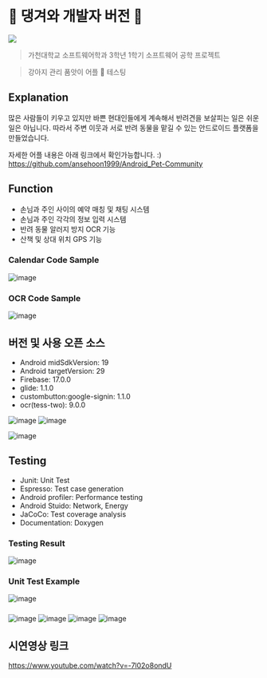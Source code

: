 # 🐶 댕겨와 개발자 버전 🐶

<img src="https://img.shields.io/badge/platform-android-brightgreen">

> 가천대학교 소프트웨어학과 3학년 1학기 소프트웨어 공학 프로젝트

> 강아지 관리 품앗이 어플 🐶 테스팅

## Explanation

많은 사람들이 키우고 있지만 바쁜 현대인들에게 계속해서 반려견을 보살피는 일은 쉬운 일은 아닙니다. 따라서 주변 이웃과 서로 반려 동물을 맡길 수 있는 안드로이드 플랫폼을 만들었습니다.

자세한 어플 내용은 아래 링크에서 확인가능합니다. :)
https://github.com/ansehoon1999/Android_Pet-Community

## Function

- 손님과 주인 사이의 예약 매칭 및 채팅 시스템
- 손님과 주인 각각의 정보 입력 시스템
- 반려 동물 알러지 방지 OCR 기능
- 산책 및 상대 위치 GPS 기능

### Calendar Code Sample
![image](https://user-images.githubusercontent.com/63048392/125197678-aae5e980-e299-11eb-973c-5c2d71fd8bc9.png)

### OCR Code Sample

![image](https://user-images.githubusercontent.com/63048392/125197680-ad484380-e299-11eb-9179-e9409002a612.png)




## 버전 및 사용 오픈 소스

- Android midSdkVersion: 19
- Android targetVersion: 29
- Firebase: 17.0.0
- glide: 1.1.0
- custombutton:google-signin: 1.1.0
- ocr(tess-two): 9.0.0

![image](https://user-images.githubusercontent.com/63048392/125197712-cb15a880-e299-11eb-8465-0a264dd8095b.png)
![image](https://user-images.githubusercontent.com/63048392/125197718-ccdf6c00-e299-11eb-8ed5-fd7aa51b896f.png)

![image](https://user-images.githubusercontent.com/63048392/125197722-cfda5c80-e299-11eb-8114-fa2cdf346d6a.png)


## Testing
- Junit: Unit Test
- Espresso: Test case generation
- Android profiler: Performance testing
- Android Stuido: Network, Energy
- JaCoCo: Test coverage analysis
- Documentation: Doxygen

### Testing Result
![image](https://user-images.githubusercontent.com/63048392/125197793-04e6af00-e29a-11eb-975c-c796cdb63ab5.png)
### Unit Test Example
![image](https://user-images.githubusercontent.com/63048392/125197795-06b07280-e29a-11eb-88fd-603cf7e0361c.png)
### 
![image](https://user-images.githubusercontent.com/63048392/125197808-1f208d00-e29a-11eb-8cba-daa8ba6d732c.png)
![image](https://user-images.githubusercontent.com/63048392/125197812-2182e700-e29a-11eb-97f3-a65031aa5098.png)
![image](https://user-images.githubusercontent.com/63048392/125197817-234caa80-e29a-11eb-89f2-a25f7aea06fe.png)
![image](https://user-images.githubusercontent.com/63048392/125197819-247dd780-e29a-11eb-954e-e68498fccd17.png)



## 시연영상 링크
https://www.youtube.com/watch?v=-7l02o8ondU
